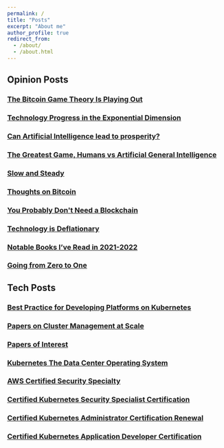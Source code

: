 ```yaml
---
permalink: /
title: "Posts"
excerpt: "About me"
author_profile: true
redirect_from: 
  - /about/
  - /about.html
---
```


## Opinion Posts

### [The Bitcoin Game Theory Is Playing Out](/publications/bitcoin-game-theory-is-playing-out)

### [Technology Progress in the Exponential Dimension](/publications/technology-progress-in-the-exponential-dimension)

### [Can Artificial Intelligence lead to prosperity?](/publications/ai-prosperity)

### [The Greatest Game, Humans vs Artificial General Intelligence](/publications/the-greatest-game)

### [Slow and Steady](/publications/slow-and-steady)

### [Thoughts on Bitcoin](/publications/thoughts-on-bitcoin)

### [You Probably Don't Need a Blockchain](/publications/probably-dont-need-a-blockchain)

### [Technology is Deflationary](/publications/technology-is-deflationary)

### [Notable Books I’ve Read in 2021-2022](/publications/2022-books-read)

### [Going from Zero to One](/publications/going-from-zero-to-one)

## Tech Posts

### [Best Practice for Developing Platforms on Kubernetes](/publications/kubernetes-best-practices)

### [Papers on Cluster Management at Scale](/publications/cluster-management-papers)

### [Papers of Interest](/publications/papers-of-interest)

### [Kubernetes The Data Center Operating System](/publications/kubernetes-the-data-center-operating-system)

### [AWS Certified Security Specialty](/publications/aws-security-certification)

### [Certified Kubernetes Security Specialist Certification](/publications/cks-certification)

### [Certified Kubernetes Administrator Certification Renewal](/publications/cka-certification-renewal)

### [Certified Kubernetes Application Developer Certification](/publications/ckad-certification)
